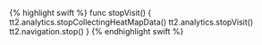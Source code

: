 {% highlight swift %}
func stopVisit() {
    tt2.analytics.stopCollectingHeatMapData()
    tt2.analytics.stopVisit()
    tt2.navigation.stop()
}
{% endhighlight swift %}